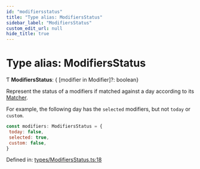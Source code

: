 ```yaml
---
id: "modifiersstatus"
title: "Type alias: ModifiersStatus"
sidebar_label: "ModifiersStatus"
custom_edit_url: null
hide_title: true
---
```


# Type alias: ModifiersStatus

Ƭ **ModifiersStatus**: { [modifier in Modifier]?: boolean}

Represent the status of a modifiers if matched against a day according to its
[Matcher](matcher.md).

For example, the following day has the `selected` modifiers, but not `today`
or `custom`.

```js
const modifiers: ModifiersStatus = {
 today: false,
 selected: true,
 custom: false,
}
```

Defined in: [types/ModifiersStatus.ts:18](https://github.com/gpbl/react-day-picker/blob/7a46f8df/packages/react-day-picker/src/types/ModifiersStatus.ts#L18)
